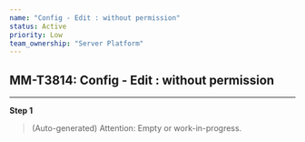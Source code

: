 ```yaml
---
name: "Config - Edit : without permission"
status: Active
priority: Low
team_ownership: "Server Platform"
---
```


## MM-T3814: Config - Edit : without permission

---

**Step 1**

> (Auto-generated) Attention: Empty or work-in-progress.
